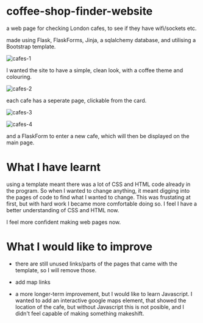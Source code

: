 # coffee-shop-finder-website
a web page for checking London cafes, to see if they have wifi/sockets etc. 

made using Flask, FlaskForms, Jinja, a sqlalchemy database, and utilising a Bootstrap template.

![cafes-1](https://github.com/HarryPilgrim/coffee-shop-finder-website/assets/76102114/7d256520-37f9-42cd-954b-6b7c77b4b291)

I wanted the site to have a simple, clean look, with a coffee theme and colouring. 


![cafes-2](https://github.com/HarryPilgrim/coffee-shop-finder-website/assets/76102114/7a137cfe-abb3-4384-952f-e03d3f613960)

each cafe has a seperate page, clickable from the card.

![cafes-3](https://github.com/HarryPilgrim/coffee-shop-finder-website/assets/76102114/bc903f76-9ff2-423f-a2de-a9cbd75e7a19)


![cafes-4](https://github.com/HarryPilgrim/coffee-shop-finder-website/assets/76102114/78687a1b-34eb-48e3-8266-4d141574eb6c)

and a FlaskForm to enter a new cafe, which will then be displayed on the main page.


# What I have learnt

using a template meant there was a lot of CSS and HTML code already in the program. So when I wanted to change anything, it meant digging into the pages of code to find what I wanted to change. This was frustating at first, but with hard work I became more comfortable doing so. I feel I have a better understanding of CSS and HTML now.

I feel more confident making web pages now.

# What I would like to improve

- there are still unused links/parts of the pages that came with the template, so I will remove those.

- add map links

- a more longer-term improvement, but I would like to learn Javascript. I wanted to add an interactive google maps element, that showed the location of the cafe, but without Javascript this is not posible, and I didn't feel capable of making something makeshift.

